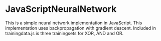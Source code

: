 # JavaScriptNeuralNetwork
This is a simple neural network implementation in JavaScript. This implementation uses backpropagation with gradient descent. Included in trainingdata.js is three trainingsets for XOR, AND and OR. 
